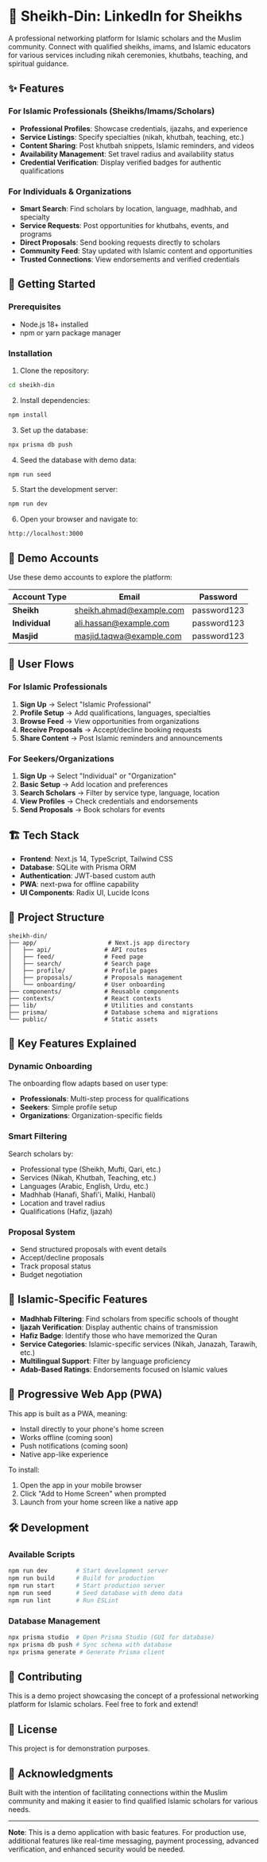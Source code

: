 # 🕌 Sheikh-Din: LinkedIn for Sheikhs

A professional networking platform for Islamic scholars and the Muslim community. Connect with qualified sheikhs, imams, and Islamic educators for various services including nikah ceremonies, khutbahs, teaching, and spiritual guidance.

## ✨ Features

### For Islamic Professionals (Sheikhs/Imams/Scholars)
- **Professional Profiles**: Showcase credentials, ijazahs, and experience
- **Service Listings**: Specify specialties (nikah, khutbah, teaching, etc.)
- **Content Sharing**: Post khutbah snippets, Islamic reminders, and videos
- **Availability Management**: Set travel radius and availability status
- **Credential Verification**: Display verified badges for authentic qualifications

### For Individuals & Organizations
- **Smart Search**: Find scholars by location, language, madhhab, and specialty
- **Service Requests**: Post opportunities for khutbahs, events, and programs
- **Direct Proposals**: Send booking requests directly to scholars
- **Community Feed**: Stay updated with Islamic content and opportunities
- **Trusted Connections**: View endorsements and verified credentials

## 🚀 Getting Started

### Prerequisites
- Node.js 18+ installed
- npm or yarn package manager

### Installation

1. Clone the repository:
```bash
cd sheikh-din
```

2. Install dependencies:
```bash
npm install
```

3. Set up the database:
```bash
npx prisma db push
```

4. Seed the database with demo data:
```bash
npm run seed
```

5. Start the development server:
```bash
npm run dev
```

6. Open your browser and navigate to:
```
http://localhost:3000
```

## 📱 Demo Accounts

Use these demo accounts to explore the platform:

| Account Type | Email | Password |
|-------------|-------|----------|
| **Sheikh** | sheikh.ahmad@example.com | password123 |
| **Individual** | ali.hassan@example.com | password123 |
| **Masjid** | masjid.taqwa@example.com | password123 |

## 🎯 User Flows

### For Islamic Professionals

1. **Sign Up** → Select "Islamic Professional"
2. **Profile Setup** → Add qualifications, languages, specialties
3. **Browse Feed** → View opportunities from organizations
4. **Receive Proposals** → Accept/decline booking requests
5. **Share Content** → Post Islamic reminders and announcements

### For Seekers/Organizations

1. **Sign Up** → Select "Individual" or "Organization"
2. **Basic Setup** → Add location and preferences
3. **Search Scholars** → Filter by service type, language, location
4. **View Profiles** → Check credentials and endorsements
5. **Send Proposals** → Book scholars for events

## 🏗️ Tech Stack

- **Frontend**: Next.js 14, TypeScript, Tailwind CSS
- **Database**: SQLite with Prisma ORM
- **Authentication**: JWT-based custom auth
- **PWA**: next-pwa for offline capability
- **UI Components**: Radix UI, Lucide Icons

## 📂 Project Structure

```
sheikh-din/
├── app/                    # Next.js app directory
│   ├── api/               # API routes
│   ├── feed/              # Feed page
│   ├── search/            # Search page
│   ├── profile/           # Profile pages
│   ├── proposals/         # Proposals management
│   └── onboarding/        # User onboarding
├── components/            # Reusable components
├── contexts/              # React contexts
├── lib/                   # Utilities and constants
├── prisma/                # Database schema and migrations
└── public/                # Static assets
```

## 🔑 Key Features Explained

### Dynamic Onboarding
The onboarding flow adapts based on user type:
- **Professionals**: Multi-step process for qualifications
- **Seekers**: Simple profile setup
- **Organizations**: Organization-specific fields

### Smart Filtering
Search scholars by:
- Professional type (Sheikh, Mufti, Qari, etc.)
- Services (Nikah, Khutbah, Teaching, etc.)
- Languages (Arabic, English, Urdu, etc.)
- Madhhab (Hanafi, Shafi'i, Maliki, Hanbali)
- Location and travel radius
- Qualifications (Hafiz, Ijazah)

### Proposal System
- Send structured proposals with event details
- Accept/decline proposals
- Track proposal status
- Budget negotiation

## 🌙 Islamic-Specific Features

- **Madhhab Filtering**: Find scholars from specific schools of thought
- **Ijazah Verification**: Display authentic chains of transmission
- **Hafiz Badge**: Identify those who have memorized the Quran
- **Service Categories**: Islamic-specific services (Nikah, Janazah, Tarawih, etc.)
- **Multilingual Support**: Filter by language proficiency
- **Adab-Based Ratings**: Endorsements focused on Islamic values

## 📱 Progressive Web App (PWA)

This app is built as a PWA, meaning:
- Install directly to your phone's home screen
- Works offline (coming soon)
- Push notifications (coming soon)
- Native app-like experience

To install:
1. Open the app in your mobile browser
2. Click "Add to Home Screen" when prompted
3. Launch from your home screen like a native app

## 🛠️ Development

### Available Scripts

```bash
npm run dev        # Start development server
npm run build      # Build for production
npm run start      # Start production server
npm run seed       # Seed database with demo data
npm run lint       # Run ESLint
```

### Database Management

```bash
npx prisma studio  # Open Prisma Studio (GUI for database)
npx prisma db push # Sync schema with database
npx prisma generate # Generate Prisma client
```

## 🤝 Contributing

This is a demo project showcasing the concept of a professional networking platform for Islamic scholars. Feel free to fork and extend!

## 📄 License

This project is for demonstration purposes.

## 🙏 Acknowledgments

Built with the intention of facilitating connections within the Muslim community and making it easier to find qualified Islamic scholars for various needs.

---

**Note**: This is a demo application with basic features. For production use, additional features like real-time messaging, payment processing, advanced verification, and enhanced security would be needed.